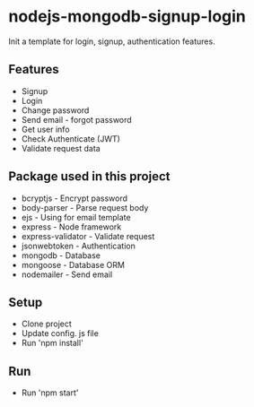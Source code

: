 # nodejs-mongodb-signup-login
Init a template for login, signup, authentication features. 

## Features

* Signup
* Login
* Change password
* Send email - forgot password
* Get user info
* Check Authenticate (JWT)
* Validate request data

## Package used in this project

* bcryptjs - Encrypt password
* body-parser - Parse request body 
* ejs - Using for email template
* express - Node framework
* express-validator - Validate request
* jsonwebtoken - Authentication
* mongodb - Database 
* mongoose - Database ORM
* nodemailer - Send email

## Setup

* Clone project
* Update config. js file
* Run 'npm install'

## Run

* Run 'npm start'
